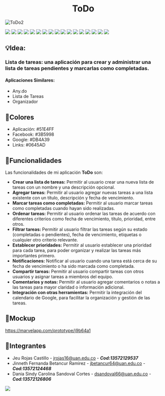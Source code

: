 <h1 align="center"> ToDo </h1>

![ToDo2](https://user-images.githubusercontent.com/90876062/232974613-69d8de40-8abb-4091-8b01-7b66d4dfa5f8.png)


<a href="https://github.com/JeuRC/ToDo/search?l=kotlin"><img src="https://img.shields.io/github/languages/count/JeuRC/ToDo?style=plastic" /></a>
<a href="https://github.com/JeuRC/ToDo/search?l=kotlin"><img src="https://img.shields.io/github/languages/top/JeuRC/ToDo?style=plastic" /></a>
<a href="https://github.com/JeuRC/ToDo/tree/main/app"><img src="https://img.shields.io/github/languages/code-size/JeuRC/ToDo?style=plastic" /></a>
<a href="https://github.com/JeuRC/ToDo"><img src="https://img.shields.io/github/directory-file-count/JeuRC/ToDo?style=plastic" /></a>
<a href="https://github.com/JeuRC/ToDo"><img src="(https://img.shields.io/github/repo-size/JeuRC/Todo?style=plastic" /></a>
<a href="https://github.com/JeuRC/ToDo/pulls?q=is%3Aopen+is%3Apr"><img src="https://img.shields.io/github/issues-pr/JeuRC/ToDo?style=plastic" /></a>
<a href="https://github.com/JeuRC/ToDo/pulls?q=is%3Apr+is%3Aclosed"><img src="https://img.shields.io/github/issues-pr-closed/JeuRC/ToDo?style=plastic" /></a>
<a href="https://github.com/JeuRC/ToDo/tags"><img src="https://img.shields.io/github/v/tag/JeuRC/ToDo?style=plastic" /></a>
<a href="https://github.com/JeuRC/ToDo"><img src="https://img.shields.io/github/commit-activity/w/JeuRC/ToDo?style=plastic" /></a>
<a href="https://github.com/JeuRC/ToDo/commits/main"><img src="https://img.shields.io/github/commit-activity/w/JeuRC/ToDo/main?label=commit%20activity%20main&style=plastic" /></a>
<a href="https://github.com/JeuRC/ToDo/commits/jeu"><img src="https://img.shields.io/github/commit-activity/w/JeuRC/ToDo/jeu?label=commit%20activity%20jeu&style=plastic" /></a>
<a href="https://github.com/JeuRC/ToDo/commits/jinneth"><img src="https://img.shields.io/github/commit-activity/w/JeuRC/ToDo/jinneth?label=commit%20activity%20jinneth&style=plastic" /></a>
<a href="https://github.com/JeuRC/ToDo/commits/carolina"><img src="https://img.shields.io/github/commit-activity/w/JeuRC/ToDo/carolina?label=commit%20activity%20carolina&style=plastic" /></a>
<a href="https://img.shields.io/github/forks/JeuRC/ToDo?style=social"><img src="https://img.shields.io/github/forks/JeuRC/ToDo?style=social" /></a>
<a href="https://github.com/JeuRC/ToDo"><img src="https://img.shields.io/github/stars/JeuRC/ToDo?style=social" /></a>
<a href="https://github.com/JeuRC/ToDo"><img src="https://img.shields.io/github/watchers/JeuRC/ToDO?style=social" /></a>
<a href="https://marvelapp.com/prototype/j9b64a1"><img src="https://img.shields.io/badge/STATUS-EN%20DESAROLLO-green" /></a>
## :bulb:Idea:
### Lista de tareas: una aplicación para crear y administrar una lista de tareas pendientes y marcarlas como completadas.
#### Aplicaciones Similares:
- Any.do
- Lista de Tareas
- Organizador
## :art:Colores
- Aplicación: #51E4FF
- Facebook: #3B5998
- Google: #DB4A39
- Links: #0645AD
## :hammer:Funcionalidades
Las funcionalidades de mi aplicación **ToDo** son:
- **Crear una lista de tareas:** Permitir al usuario crear una nueva lista de tareas con un nombre y una descripción opcional.
- **Agregar tareas:** Permitir al usuario agregar nuevas tareas a una lista existente con un título, descripción y fecha de vencimiento.
- **Marcar tareas como completadas:** Permitir al usuario marcar tareas como completadas cuando hayan sido realizadas.
- **Ordenar tareas:** Permitir al usuario ordenar las tareas de acuerdo con diferentes criterios como fecha de vencimiento, título, prioridad, entre otros.
- **Filtrar tareas:** Permitir al usuario filtrar las tareas según su estado (completadas o pendientes), fecha de vencimiento, etiquetas o cualquier otro criterio relevante.
- **Establecer prioridades:** Permitir al usuario establecer una prioridad para cada tarea, para poder organizar y realizar las tareas más importantes primero.
- **Notificaciones:** Notificar al usuario cuando una tarea está cerca de su fecha de vencimiento o ha sido marcada como completada.
- **Compartir tareas:** Permitir al usuario compartir tareas con otros usuarios y asignar tareas a miembros del equipo.
- **Comentarios y notas:** Permitir al usuario agregar comentarios o notas a las tareas para mayor claridad o información adicional.
- **Integración con otras herramientas:** Permitir la integración del calendario de Google, para facilitar la organización y gestión de las tareas.
## :iphone:Mockup
https://marvelapp.com/prototype/j9b64a1
## :busts_in_silhouette:Integrantes
- Jeu Rojas Castillo - <jrojas16@uan.edu.co> - ***Cod:13572129537***
- Jinneth Fernanda Betancur Ramirez - <jbetancur64@uan.edu.co> - ***Cod:13572124468***
- Dania Sindy Carolina Sandoval Cortes - <dsandoval66@uan.edu.co> - ***Cod:13572126806***
<!--<a href="https://github.com/JeuRC/ToDo/graphs/contributors"><img src="https://opencollective.com/Docusaurus/contributors.svg?width=890&button=false" /></a>-->
<a href="https://github.com/JeuRC/ToDo/network"><img src="https://user-images.githubusercontent.com/90876062/236896864-85e063a3-123b-4cd4-b048-481f2fb1ac89.png" border="0"></a>
